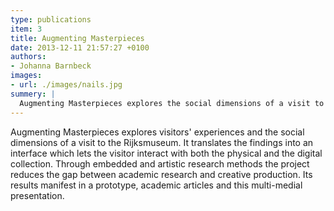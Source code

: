 ```yaml
---
type: publications
item: 3
title: Augmenting Masterpieces
date: 2013-12-11 21:57:27 +0100
authors:
- Johanna Barnbeck
images:
- url: ./images/nails.jpg
summery: |
  Augmenting Masterpieces explores the social dimensions of a visit to the Rijksmuseum. It creates an interface which lets the visitor interact with the physical and the digital collection. 
---
```

Augmenting Masterpieces explores visitors' experiences and the social dimensions of a visit to the Rijksmuseum. It translates the findings into an interface which lets the visitor interact with both the physical and the digital collection. Through embedded and artistic research methods the project reduces the gap between academic research and creative production. Its results manifest in a prototype, academic articles and this multi-medial presentation.
